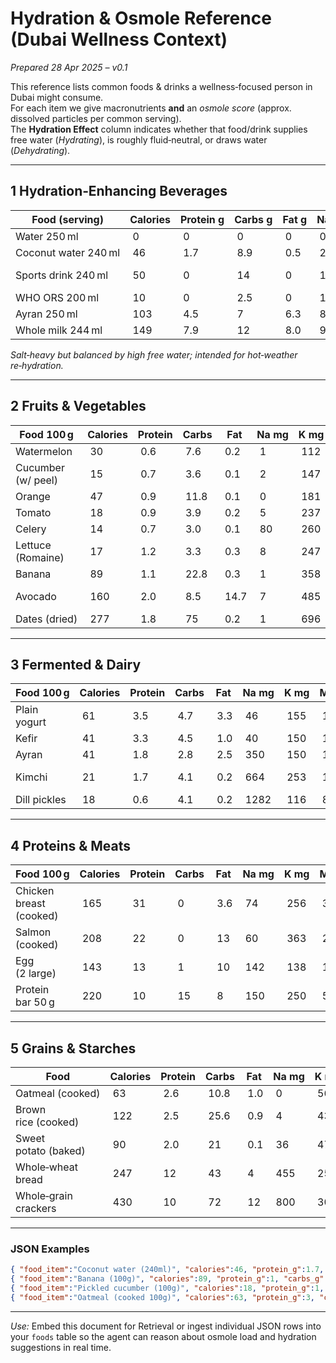 # Hydration & Osmole Reference (Dubai Wellness Context)

*Prepared 28 Apr 2025 – v0.1*  

This reference lists common foods & drinks a wellness‑focused person in Dubai might consume.  
For each item we give macronutrients **and** an *osmole score* (approx. dissolved particles per common serving).  
The **Hydration Effect** column indicates whether that food/drink supplies free water (*Hydrating*), is roughly fluid‑neutral, or draws water (*Dehydrating*).

---
## 1 Hydration‑Enhancing Beverages

| Food (serving) | Calories | Protein g | Carbs g | Fat g | Na mg | K mg | Mg mg | Osmoles | Effect |
|---|---|---|---|---|---|---|---|---|---|
| Water 250 ml | 0 | 0 | 0 | 0 | 0 | 0 | 0 | 0 | **Hydrating** |
| Coconut water 240 ml | 46 | 1.7 | 8.9 | 0.5 | 252 | 600 | 60 | ≈102 | **Hydrating** |
| Sports drink 240 ml | 50 | 0 | 14 | 0 | 110 | 30 | 0 | ≈90 | **Hydrating** (6 % carb) |
| WHO ORS 200 ml | 10 | 0 | 2.5 | 0 | 180 | 80 | 0 | ≈25 | **Hydrating** |
| Ayran 250 ml | 103 | 4.5 | 7 | 6.3 | 875 | 350 | 25 | ≈137 | **Hydrating*** |
| Whole milk 244 ml | 149 | 7.9 | 12 | 8.0 | 98 | 349 | 32 | ≈93 | **Hydrating** |

*Salt‑heavy but balanced by high free water; intended for hot‑weather re‑hydration.*  

---
## 2 Fruits & Vegetables

| Food 100 g | Calories | Protein | Carbs | Fat | Na mg | K mg | Mg mg | Osmoles | Effect |
|---|---|---|---|---|---|---|---|---|---|
| Watermelon | 30 | 0.6 | 7.6 | 0.2 | 1 | 112 | 10 | ≈48 | **Hydrating** |
| Cucumber (w/ peel) | 15 | 0.7 | 3.6 | 0.1 | 2 | 147 | 12 | ≈28 | **Hydrating** |
| Orange | 47 | 0.9 | 11.8 | 0.1 | 0 | 181 | 10 | ≈65 | **Hydrating** |
| Tomato | 18 | 0.9 | 3.9 | 0.2 | 5 | 237 | 11 | ≈50 | **Hydrating** |
| Celery | 14 | 0.7 | 3.0 | 0.1 | 80 | 260 | 11 | ≈35 | **Hydrating** |
| Lettuce (Romaine) | 17 | 1.2 | 3.3 | 0.3 | 8 | 247 | 14 | ≈30 | **Hydrating** |
| Banana | 89 | 1.1 | 22.8 | 0.3 | 1 | 358 | 27 | ≈145 | Neutral |
| Avocado | 160 | 2.0 | 8.5 | 14.7 | 7 | 485 | 29 | ≈35 | Neutral (K‑donor) |
| Dates (dried) | 277 | 1.8 | 75 | 0.2 | 1 | 696 | 54 | ≈413 | **Dehydrating** |

---
## 3 Fermented & Dairy

| Food 100 g | Calories | Protein | Carbs | Fat | Na mg | K mg | Mg mg | Osmoles | Effect |
|---|---|---|---|---|---|---|---|---|---|
| Plain yogurt | 61 | 3.5 | 4.7 | 3.3 | 46 | 155 | 12 | ≈35 | **Hydrating** |
| Kefir | 41 | 3.3 | 4.5 | 1.0 | 40 | 150 | 10 | ≈30 | **Hydrating** |
| Ayran | 41 | 1.8 | 2.8 | 2.5 | 350 | 150 | 10 | ≈137 | **Hydrating*** |
| Kimchi | 21 | 1.7 | 4.1 | 0.2 | 664 | 253 | 18 | ≈100 | **Dehydrating** (salt) |
| Dill pickles | 18 | 0.6 | 4.1 | 0.2 | 1282 | 116 | 8 | ≈260 | **Dehydrating** |

---
## 4 Proteins & Meats

| Food 100 g | Calories | Protein | Carbs | Fat | Na mg | K mg | Mg mg | Osmoles | Effect |
|---|---|---|---|---|---|---|---|---|---|
| Chicken breast (cooked) | 165 | 31 | 0 | 3.6 | 74 | 256 | 30 | ≈60 | Neutral |
| Salmon (cooked) | 208 | 22 | 0 | 13 | 60 | 363 | 29 | ≈55 | Neutral |
| Egg (2 large) | 143 | 13 | 1 | 10 | 142 | 138 | 12 | ≈50 | Neutral |
| Protein bar 50 g | 220 | 10 | 15 | 8 | 150 | 250 | 50 | ≈92 | **Dehydrating** |

---
## 5 Grains & Starches

| Food | Calories | Protein | Carbs | Fat | Na mg | K mg | Mg mg | Osmoles | Effect |
|---|---|---|---|---|---|---|---|---|---|
| Oatmeal (cooked) | 63 | 2.6 | 10.8 | 1.0 | 0 | 56 | 8 | ≈57 | **Hydrating** |
| Brown rice (cooked) | 122 | 2.5 | 25.6 | 0.9 | 4 | 43 | 39 | ≈120 | Neutral |
| Sweet potato (baked) | 90 | 2.0 | 21 | 0.1 | 36 | 475 | 25 | ≈85 | Neutral |
| Whole‑wheat bread | 247 | 12 | 43 | 4 | 455 | 254 | 75 | ≈258 | **Dehydrating** |
| Whole‑grain crackers | 430 | 10 | 72 | 12 | 800 | 300 | 100 | ≈500 | **Dehydrating** |

---
### JSON Examples

```json
{ "food_item":"Coconut water (240ml)", "calories":46, "protein_g":1.7, "carbs_g":8.9, "fat_g":0.5, "sodium_mg":252, "potassium_mg":600, "magnesium_mg":60, "osmole_score":102 }
{ "food_item":"Banana (100g)", "calories":89, "protein_g":1, "carbs_g":23, "fat_g":0, "sodium_mg":1, "potassium_mg":358, "magnesium_mg":27, "osmole_score":145 }
{ "food_item":"Pickled cucumber (100g)", "calories":18, "protein_g":1, "carbs_g":4, "fat_g":0, "sodium_mg":1282, "potassium_mg":116, "magnesium_mg":8, "osmole_score":260 }
{ "food_item":"Oatmeal (cooked 100g)", "calories":63, "protein_g":3, "carbs_g":11, "fat_g":1, "sodium_mg":0, "potassium_mg":56, "magnesium_mg":8, "osmole_score":57 }
```

---
*Use:* Embed this document for Retrieval or ingest individual JSON rows into your `foods` table so the agent can reason about osmole load and hydration suggestions in real time.